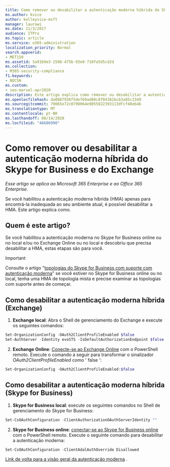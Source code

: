 ```yaml
---
title: Como remover ou desabilitar a autenticação moderna híbrida do Skype for Business e do Exchange
ms.author: kvice
author: kelleyvice-msft
manager: laurawi
ms.date: 11/3/2017
audience: ITPro
ms.topic: article
ms.service: o365-administration
localization_priority: Normal
search.appverid:
- MET150
ms.assetid: 5a91b9e3-1508-475b-93e0-710fa5d5cd2d
ms.collection:
- M365-security-compliance
f1.keywords:
- NOCSH
ms.custom:
- seo-marvel-apr2020
description: Este artigo explica como remover ou desabilitar a autenticação moderna híbrida do Skype for Business e do Exchange.
ms.openlocfilehash: da0887936f5def69ad80c8f04381bcb3a85c2349
ms.sourcegitcommit: 79065e72c0799064e9055022393113dfcf40eb4b
ms.translationtype: MT
ms.contentlocale: pt-BR
ms.lasthandoff: 08/14/2020
ms.locfileid: "46686990"
---
```

# <a name="removing-or-disabling-hybrid-modern-authentication-from-skype-for-business-and-exchange"></a>Como remover ou desabilitar a autenticação moderna híbrida do Skype for Business e do Exchange

*Esse artigo se aplica ao Microsoft 365 Enterprise e ao Office 365 Enterprise.*

Se você habilitou a autenticação moderna híbrida (HMA) apenas para encontrá-la inadequada ao seu ambiente atual, é possível desabilitar a HMA. Este artigo explica como.
  
## <a name="who-is-this-article-for"></a>Quem é este artigo?

Se você habilitou a autenticação moderna no Skype for Business online ou no local e/ou no Exchange Online ou no local e descobriu que precisa desabilitar a HMA, estas etapas são para você.

> [!IMPORTANT]
> Consulte o artigo "[topologias do Skype for Business com suporte com autenticação moderna](https://technet.microsoft.com/library/mt803262.aspx)" se você estiver no Skype for Business online ou no local, tenha uma HMA de topologia mista e precise examinar as topologias com suporte antes de começar.
  
## <a name="how-to-disable-hybrid-modern-authentication-exchange"></a>Como desabilitar a autenticação moderna híbrida (Exchange)

1. **Exchange local**: Abra o Shell de gerenciamento do Exchange e execute os seguintes comandos: 

```powershell
Set-OrganizationConfig -OAuth2ClientProfileEnabled $false
Set-AuthServer -Identity evoSTS -IsDefaultAuthorizationEndpoint $false
```

2. **Exchange Online**: [Conecte-se ao Exchange Online](https://docs.microsoft.com/powershell/exchange/exchange-online/connect-to-exchange-online-powershell/connect-to-exchange-online-powershell) com o PowerShell remoto. Execute o comando a seguir para transformar o sinalizador  *OAuth2ClientProfileEnabled*  como ' false ':

```powershell    
Set-OrganizationConfig -OAuth2ClientProfileEnabled:$false
```
    
## <a name="how-to-disable-hybrid-modern-authentication-skype-for-business"></a>Como desabilitar a autenticação moderna híbrida (Skype for Business)

1. **Skype for Business local**: execute os seguintes comandos no Shell de gerenciamento do Skype for Business:

```powershell
Set-CsOAuthConfiguration -ClientAuthorizationOAuthServerIdentity ""
```

2. **Skype for Business online**: [conectar-se ao Skype for Business online](manage-skype-for-business-online-with-microsoft-365-powershell.md) com o PowerShell remoto. Execute o seguinte comando para desabilitar a autenticação moderna:

```powershell    
Set-CsOAuthConfiguration -ClientAdalAuthOverride Disallowed
```

[Link de volta para a visão geral da autenticação moderna](hybrid-modern-auth-overview.md) . 
  

